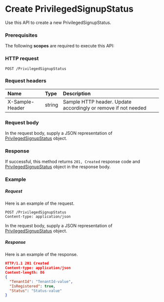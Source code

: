 # Create PrivilegedSignupStatus

Use this API to create a new PrivilegedSignupStatus.
### Prerequisites
The following **scopes** are required to execute this API: 
### HTTP request
<!-- { "blockType": "ignored" } -->
```http
POST /PrivilegedSignupStatus

```
### Request headers
| Name       | Type | Description|
|:---------------|:--------|:----------|
| X-Sample-Header  | string  | Sample HTTP header. Update accordingly or remove if not needed|

### Request body
In the request body, supply a JSON representation of [PrivilegedSignupStatus](../resources/privilegedsignupstatus.md) object.


### Response
If successful, this method returns `201, Created` response code and [PrivilegedSignupStatus](../resources/privilegedsignupstatus.md) object in the response body.

### Example
##### Request
Here is an example of the request.
<!-- {
  "blockType": "request",
  "name": "create_privilegedsignupstatus_from_privilegedsignupstatus"
}-->
```http
POST /PrivilegedSignupStatus
Content-type: application/json
```
In the request body, supply a JSON representation of [PrivilegedSignupStatus](../resources/privilegedsignupstatus.md) object.
##### Response
Here is an example of the response.
<!-- {
  "blockType": "response",
  "truncated": false,
  "@odata.type": "privilegedsignupstatus"
} -->
```json
HTTP/1.1 201 Created
Content-type: application/json
Content-length: 86
{
  "TenantId": "TenantId-value",
  "IsRegistered": true,
  "Status": "Status-value"
}
```

<!-- uuid: 72aeb3b5-191e-4c2f-be1a-2425ae311662
2015-10-16 10:08:03 UTC -->
<!-- {
  "type": "#page.annotation",
  "description": "Create PrivilegedSignupStatus",
  "keywords": "",
  "section": "documentation",
  "tocPath": ""
}-->